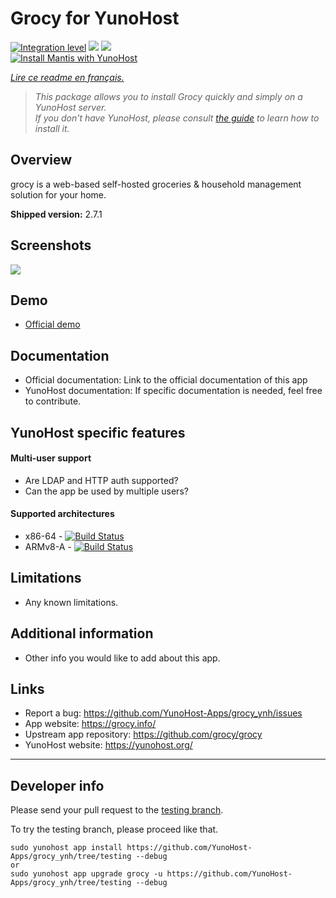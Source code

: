 # Grocy for YunoHost

[![Integration level](https://dash.yunohost.org/integration/grocy.svg)](https://dash.yunohost.org/appci/app/grocy) ![](https://ci-apps.yunohost.org/ci/badges/grocy.status.svg) ![](https://ci-apps.yunohost.org/ci/badges/grocy.maintain.svg)  
[![Install Mantis with YunoHost](https://install-app.yunohost.org/install-with-yunohost.png)](https://install-app.yunohost.org/?app=grocy)

*[Lire ce readme en français.](./README_fr.md)*

> *This package allows you to install Grocy quickly and simply on a YunoHost server.  
If you don't have YunoHost, please consult [the guide](https://yunohost.org/#/install) to learn how to install it.*

## Overview
grocy is a web-based self-hosted groceries & household management solution for your home.

**Shipped version:** 2.7.1

## Screenshots

![](https://grocy.info/img/grocy-desktop-en.png)

## Demo

* [Official demo](https://en.demo.grocy.info/stockoverview)

## Documentation

 * Official documentation: Link to the official documentation of this app
 * YunoHost documentation: If specific documentation is needed, feel free to contribute.

## YunoHost specific features

#### Multi-user support

* Are LDAP and HTTP auth supported?
* Can the app be used by multiple users?

#### Supported architectures

* x86-64 - [![Build Status](https://ci-apps.yunohost.org/ci/logs/grocy%20%28Apps%29.svg)](https://ci-apps.yunohost.org/ci/apps/grocy/)
* ARMv8-A - [![Build Status](https://ci-apps-arm.yunohost.org/ci/logs/grocy%20%28Apps%29.svg)](https://ci-apps-arm.yunohost.org/ci/apps/grocy/)

## Limitations

* Any known limitations.

## Additional information

* Other info you would like to add about this app.

## Links

 * Report a bug: https://github.com/YunoHost-Apps/grocy_ynh/issues
 * App website: https://grocy.info/
 * Upstream app repository: https://github.com/grocy/grocy
 * YunoHost website: https://yunohost.org/

---

## Developer info

Please send your pull request to the [testing branch](https://github.com/YunoHost-Apps/grocy_ynh/tree/testing).

To try the testing branch, please proceed like that.
```
sudo yunohost app install https://github.com/YunoHost-Apps/grocy_ynh/tree/testing --debug
or
sudo yunohost app upgrade grocy -u https://github.com/YunoHost-Apps/grocy_ynh/tree/testing --debug
```
